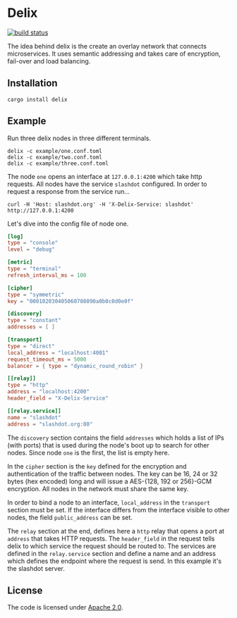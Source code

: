 # Delix

[![build status](https://secure.travis-ci.org/simia-tech/rust-delix.png)](http://travis-ci.org/simia-tech/rust-delix)

The idea behind delix is the create an overlay network that connects microservices. It uses semantic addressing
and takes care of encryption, fail-over and load balancing.

## Installation

    cargo install delix

## Example

Run three delix nodes in three different terminals.

    delix -c example/one.conf.toml
    delix -c example/two.conf.toml
    delix -c example/three.conf.toml

The node `one` opens an interface at `127.0.0.1:4200` which take http requests. All nodes have the service `slashdot`
configured. In order to request a response from the service run...

    curl -H 'Host: slashdot.org' -H 'X-Delix-Service: slashdot' http://127.0.0.1:4200

Let's dive into the config file of node one.

```toml
[log]
type = "console"
level = "debug"

[metric]
type = "terminal"
refresh_interval_ms = 100

[cipher]
type = "symmetric"
key = "000102030405060708090a0b0c0d0e0f"

[discovery]
type = "constant"
addresses = [ ]

[transport]
type = "direct"
local_address = "localhost:4001"
request_timeout_ms = 5000
balancer = { type = "dynamic_round_robin" }

[[relay]]
type = "http"
address = "localhost:4200"
header_field = "X-Delix-Service"

[[relay.service]]
name = "slashdot"
address = "slashdot.org:80"
```

The `discovery` section contains the field `addresses` which holds a list of IPs (with ports) that is used during
the node's boot up to search for other nodes. Since node `one` is the first, the list is empty here.

In the `cipher` section is the `key` defined for the encryption and authentication of the traffic between nodes.
The key can be 16, 24 or 32 bytes (hex encoded) long and will issue a AES-{128, 192 or 256}-GCM encryption. All nodes
in the network must share the same key.

In order to bind a node to an interface, `local_address` in the `transport` section must be set. If the interface
differs from the interface visible to other nodes, the field `public_address` can be set.

The `relay` section at the end, defines here a `http` relay that opens a port at `address` that takes HTTP
requests. The `header_field` in the request tells delix to which service the request should be routed to. The services
are defined in the `relay.service` section and define a name and an address which defines the endpoint where the
request is send. In this example it's the slashdot server.

## License

The code is licensed under [Apache 2.0](http://www.apache.org/licenses).
